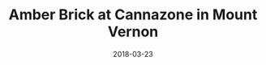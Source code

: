 ---
title: "Amber Brick at Cannazone in Mount Vernon"
date: 2018-03-23
picture: "/assets/camera-roll/2018/03/2018-03-23-amber-brick-at-cannazone/20180323_230926069_iOS.jpg"
thumbnail: "/assets/camera-roll/2018/03/2018-03-23-amber-brick-at-cannazone/20180323_230926069_iOS-thumbnail.jpg"
type: picture
tags:
  - Amber Brick
  - cannabis
  - Mount Vernon
  - photograph
  - leaf  
  - sticker
  - window
---